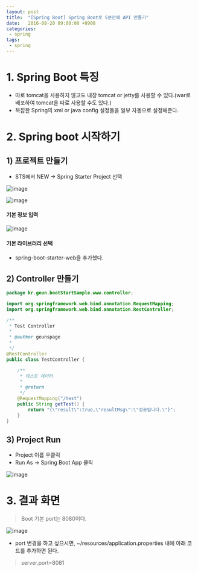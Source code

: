 ```yaml
---
layout: post
title:  "[Spring Boot] Spring Boot로 5분만에 API 만들기"
date:   2016-08-20 09:00:00 +0900
categories:
 - spring
tags: 
 - spring
---
```

# 1. Spring Boot 특징
- 따로 tomcat을 사용하지 않고도 내장 tomcat or jetty를 사용할 수 있다.(war로 배포하여 tomcat을 따로 사용할 수도 있다.)
- 복잡한 Spring의 xml or java config 설정들을 일부 자동으로 설정해준다.

# 2. Spring boot 시작하기

## 1) 프로젝트 만들기
- STS에서 NEW -> Spring Starter Project 선택 

![image](https://user-images.githubusercontent.com/13219787/61307810-f9d32280-a829-11e9-894c-92d7720ed531.png)

![image](https://user-images.githubusercontent.com/13219787/61307825-ff306d00-a829-11e9-9984-e63fe43687e2.png)

#### 기본 정보 입력

![image](https://user-images.githubusercontent.com/13219787/61307836-02c3f400-a82a-11e9-8b8b-c478fddcb01e.png)

#### 기본 라이브러리 선택
- spring-boot-starter-web을 추가했다.

## 2) Controller 만들기
```java
package kr.geun.bootStartSample.www.controller;

import org.springframework.web.bind.annotation.RequestMapping;
import org.springframework.web.bind.annotation.RestController;

/**
 * Test Controller
 * 
 * @author geunspage
 *
 */
@RestController
public class TestController {

    /**
     * 테스트 데이터
     * 
     * @return
     */
    @RequestMapping("/test")
    public String getTest() {
        return "{\"result\":true,\"resultMsg\":\"성공입니다.\"}";
    }
}
```

## 3) Project Run
- Project 이름 우클릭
- Run As -> Spring Boot App 클릭 

![image](https://user-images.githubusercontent.com/13219787/61307853-09eb0200-a82a-11e9-86af-ae4a74732132.png)

# 3. 결과 화면

> Boot 기본 port는 8080이다.

![image](https://user-images.githubusercontent.com/13219787/61307876-0e171f80-a82a-11e9-9256-c1d7bb0b7c20.png)

- port 변경을 하고 싶으시면, ~/resources/application.properties 내에 아래 코드를 추가하면 된다.

> server.port=8081